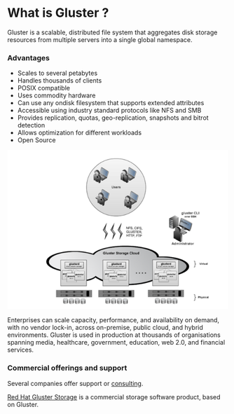 What is Gluster ?
=================

Gluster is a scalable, distributed file system that aggregates disk storage resources from multiple servers into a single global namespace.

### Advantages

  * Scales to several petabytes
  * Handles thousands of clients
  * POSIX compatible
  * Uses commodity hardware
  * Can use any ondisk filesystem that supports extended attributes
  * Accessible using industry standard protocols like NFS and SMB
  * Provides replication, quotas, geo-replication, snapshots and bitrot detection
  * Allows optimization for different workloads
  * Open Source


![640px-glusterfs_architecture](../images/640px-GlusterFS-Architecture.png)



Enterprises can scale capacity, performance, and availability on demand, with no vendor lock-in, across on-premise, public cloud, and hybrid environments.
Gluster is used in production at thousands of organisations spanning media, healthcare, government, education, web 2.0, and financial services.



### Commercial offerings and support

Several companies offer support or [consulting](https://www.gluster.org/support/).

[Red Hat Gluster Storage](http://www.redhat.com/en/technologies/storage/gluster)
is a commercial storage software product, based on Gluster.
